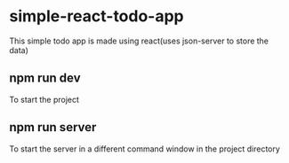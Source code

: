 # simple-react-todo-app

This simple todo app is made using react(uses json-server to store the data)



## npm run dev
To start the project

## npm run server
To start the server in a different command window in the project directory
